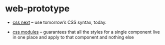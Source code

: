 # web-prototype

* [css next](http://cssnext.io/) – use tomorrow’s CSS syntax, today.

* [css modules](https://github.com/css-modules/css-modules) – guarantees that all the styles for a single component live in one place and apply to that component and nothing else
